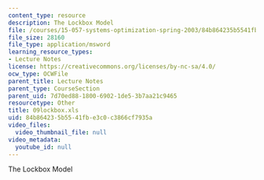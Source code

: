 ```yaml
---
content_type: resource
description: The Lockbox Model
file: /courses/15-057-systems-optimization-spring-2003/84b864235b5541fbe3c0c3866cf7935a_09lockbox.xls
file_size: 28160
file_type: application/msword
learning_resource_types:
- Lecture Notes
license: https://creativecommons.org/licenses/by-nc-sa/4.0/
ocw_type: OCWFile
parent_title: Lecture Notes
parent_type: CourseSection
parent_uid: 7d70ed88-1800-6902-1de5-3b7aa21c9465
resourcetype: Other
title: 09lockbox.xls
uid: 84b86423-5b55-41fb-e3c0-c3866cf7935a
video_files:
  video_thumbnail_file: null
video_metadata:
  youtube_id: null
---
```

The Lockbox Model